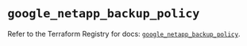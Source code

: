 # `google_netapp_backup_policy`

Refer to the Terraform Registry for docs: [`google_netapp_backup_policy`](https://registry.terraform.io/providers/hashicorp/google-beta/6.50.0/docs/resources/google_netapp_backup_policy).
